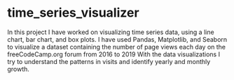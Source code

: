 # time_series_visualizer

In this project I have worked on visualizing time series data, using a line chart, bar chart, and box plots.
I have used Pandas, Matplotlib, and Seaborn to visualize a dataset containing the number of page views each day on the freeCodeCamp.org forum from 2016 to 2019
With the data visualizations I try to understand the patterns in visits and identify yearly and monthly growth.

